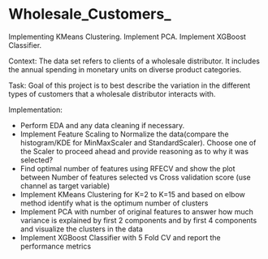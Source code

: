 # Wholesale_Customers_
Implementing KMeans Clustering. Implement PCA. Implement XGBoost Classifier.

Context: The data set refers to clients of a wholesale distributor. It includes the annual spending in monetary units on diverse product categories.

Task: Goal of this project is to best describe the variation in the different types of customers that a wholesale distributor interacts with.

Implementation:
- Perform EDA and any data cleaning if necessary.
- Implement Feature Scaling to Normalize the data(compare the histogram/KDE for MinMaxScaler and StandardScaler). Choose one of the Scaler to proceed ahead and provide reasoning as to why it was selected?
- Find optimal number of features using RFECV and show the plot between Number of features selected vs Cross validation score (use channel as target variable)
- Implement KMeans Clustering for K=2 to K=15 and based on elbow method identify what is the optimum number of clusters
- Implement PCA with number of original features to answer how much variance is explained by first 2 components and by first 4 components and visualize the clusters in the data
- Implement XGBoost Classifier with 5 Fold CV and report the performance metrics
